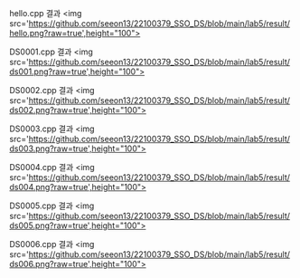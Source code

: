 hello.cpp 결과
<img src='https://github.com/seeon13/22100379_SSO_DS/blob/main/lab5/result/hello.png?raw=true',height="100">

DS0001.cpp 결과
<img src='https://github.com/seeon13/22100379_SSO_DS/blob/main/lab5/result/ds001.png?raw=true',height="100">

DS0002.cpp 결과
<img src='https://github.com/seeon13/22100379_SSO_DS/blob/main/lab5/result/ds002.png?raw=true',height="100">

DS0003.cpp 결과
<img src='https://github.com/seeon13/22100379_SSO_DS/blob/main/lab5/result/ds003.png?raw=true',height="100">

DS0004.cpp 결과
<img src='https://github.com/seeon13/22100379_SSO_DS/blob/main/lab5/result/ds004.png?raw=true',height="100">

DS0005.cpp 결과
<img src='https://github.com/seeon13/22100379_SSO_DS/blob/main/lab5/result/ds005.png?raw=true',height="100">

DS0006.cpp 결과
<img src='https://github.com/seeon13/22100379_SSO_DS/blob/main/lab5/result/ds006.png?raw=true',height="100">
